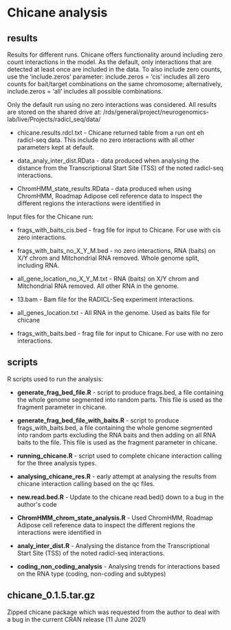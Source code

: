 # Chicane analysis

## results
Results for different runs. Chicane offers functionality around including zero 
count interactions in the model. As the default, only interactions that are 
detected at least once are included in the data. To also include zero counts, 
use the ‘include.zeros’ parameter: include.zeros = ‘cis’ includes all zero 
counts for bait/target combinations on the same chromosome; alternatively, 
include.zeros = ‘all’ includes all possible combinations. 

Only the default run using no zero interactions was considered. All results are
stored on the shared drive at:
/rds/general/project/neurogenomics-lab/live/Projects/radicl_seq/data/

* chicane.results.rdcl.txt - Chicane returned table from a run ont eh radicl-seq
data. This include no zero interactions with all other parameters kept at 
default.

* data_analy_inter_dist.RData - data produced when analysing the distance from 
the Transcriptional Start Site (TSS) of the noted radicl-seq interactions.

* ChromHMM_state_results.RData - data produced when using ChromHMM, Roadmap 
Adipose cell reference data to inspect the different regions the interactions 
were identified in

Input files for the Chicane run:

* frags_with_baits_cis.bed  - frag file for input to Chicane. For use with cis 
zero interactions.

* frags_with_baits_no_X_Y_M.bed - no zero interactions, RNA (baits) on X/Y 
chrom and Mitchondrial RNA removed. Whole genome split, including RNA.

* all_gene_location_no_X_Y_M.txt - RNA (baits) on X/Y chrom and Mitchondrial RNA
removed. All other RNA in the genome.

* 13.bam - Bam file for the RADICL-Seq experiment interactions.

* all_genes_location.txt - All RNA in the genome. Used as baits file for chicane

* frags_with_baits.bed - frag file for input to Chicane. For use with no zero 
interactions.


## scripts
R scripts used to run the analysis:

* **generate_frag_bed_file.R** - script to produce frags.bed, a file containing 
the whole genome segmented into random parts. This file is used as the fragment 
parameter in chicane.

* **generate_frag_bed_file_with_baits.R** - script to produce frags_with_baits.bed, 
a file containing the whole genome segmented into random parts excluding the RNA
baits and then adding on all RNA baits to the file. This file is used as the 
fragment parameter in chicane.

* **running_chicane.R** - script used to complete chicane interaction calling for 
the three analysis types.

* **analysing_chicane_res.R** - early attempt at analysing the results from 
chicane interaction calling based on the qc files.

* **new.read.bed.R** - Update to the chicane read.bed() down to a bug in the 
author's code

* **ChromHMM_chrom_state_analysis.R** - Used ChromHMM, Roadmap Adipose cell 
reference data to inspect the different regions the interactions were identified
in

* **analy_inter_dist.R** - Analysing the distance from the Transcriptional Start
Site (TSS) of the noted radicl-seq interactions.

* **coding_non_coding_analysis** - Analysing trends for interactions based on 
the RNA type (coding, non-coding and subtypes)

## chicane_0.1.5.tar.gz
Zipped chicane package which was requested from the author to deal with a bug in the current CRAN release (11 June 2021)
